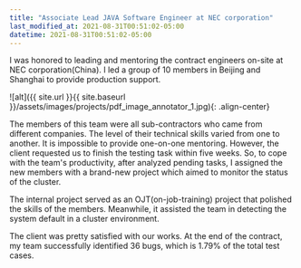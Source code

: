 ```yaml
---
title: "Associate Lead JAVA Software Engineer at NEC corporation"
last_modified_at: 2021-08-31T00:51:02-05:00
datetime: 2021-08-31T00:51:02-05:00
---
```


I was honored to leading and mentoring the contract engineers on-site at NEC corporation(China). I led a group of 10 members in Beijing and Shanghai to provide production support. 

![alt]({{ site.url }}{{ site.baseurl }}/assets/images/projects/pdf_image_annotator_1.jpg){: .align-center}

The members of this team were all sub-contractors who came from different companies. The level of their technical skills varied from one to another. It is impossible to provide one-on-one mentoring. However, the client requested us to finish the testing task within five weeks. So, to cope with the team's productivity, after analyzed pending tasks, I assigned the new members with a brand-new project which aimed to monitor the status of the cluster. 

The internal project served as an OJT(on-job-training) project that polished the skills of the members. Meanwhile, it assisted the team in detecting the system default in a cluster environment. 

The client was pretty satisfied with our works. At the end of the contract, my team successfully identified 36 bugs, which is 1.79% of the total test cases.
